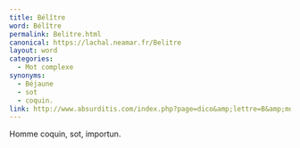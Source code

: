 ```yaml
---
title: Bélître
word: Bélître
permalink: Belitre.html
canonical: https://lachal.neamar.fr/Belitre
layout: word
categories:
  - Mot complexe
synonyms:
  - Béjaune
  - sot
  - coquin.
link: http://www.absurditis.com/index.php?page=dico&amp;lettre=B&amp;mot=B%E9l%EEtre
---
```


Homme coquin, sot, importun.

